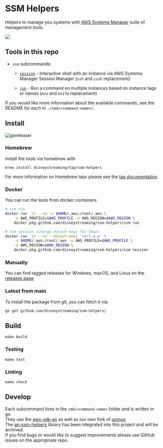 # SSM Helpers

Helpers to manage you systems with [AWS Systems Manager](https://aws.amazon.com/systems-manager/) suite of management tools.

![](img/ssm-helpers.gif)

## Tools in this repo

* `ssm` subcommands:
    
    * [`session`](cmd/ssm-session/README.md) - Interactive shell with an instance via AWS Systems Manager Session Manager (`ssh` and `cssh` replacement)

    * [`run`](cmd/ssm-run/README.md)     - Run a command on multiple instances based on instance tags or names (`mco` and `knife` replacement)

If you would like more information about the available commands, see the README for each in `./cmd/<command-name>/`.

## Install

![goreleaser](https://github.com/disneystreaming/ssm-helpers/workflows/goreleaser/badge.svg)

### Homebrew

Install the tools via homebrew with

```
brew install disneystreaming/tap/ssm-helpers
```

For more information on Homebrew taps please see the [tap documentation](https://docs.brew.sh/Taps)

### Docker

You can run the tools from docker containers

```bash
# ssm run
docker run -it --rm -v $HOME/.aws:/root/.aws \
    -e AWS_PROFILE=$AWS_PROFILE -e AWS_REGION=$AWS_REGION \
    docker.pkg.github.com/disneystreaming/ssm-helpers/ssm run

# ssm session (change detach keys for tmux)
docker run -it --rm --detach-keys 'ctrl-e,e' \
    -v $HOME/.aws:/root/.aws -e AWS_PROFILE=$AWS_PROFILE \
    -e AWS_REGION=$AWS_REGION \
    docker.pkg.github.com/disneystreaming/ssm-helpers/ssm session
```

### Manually

You can find tagged releases for Windows, macOS, and Linux on the [releases page](https://github.com/disneystreaming/ssm-helpers)

### Latest from main

To install the package from git, you can fetch it via:

```
go get github.com/disneystreaming/ssm-helpers/
```

## Build

```
make build
```

### Testing

```
make test
```

### Linting

```
make check
```

## Develop

Each subcommand lives in the `cmd/<command-name>` folder and is written in go.  
They use the [aws-sdk-go](https://github.com/aws/aws-sdk-go) as well as our own fork of [gomux](https://github.com/disneystreaming/gomux).  
The [go-ssm-helpers](https://github.com/disneystreaming/go-ssm-helpers) library has been integrated into this project and will be archived.  
If you find bugs or would like to suggest improvements please use GitHub issues on the appropriate repo.
